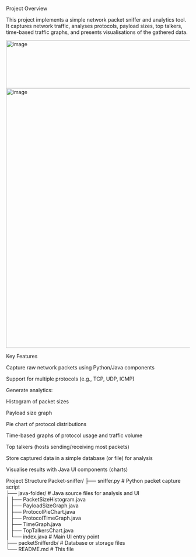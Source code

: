 
Project Overview

This project implements a simple network packet sniffer and analytics tool. It captures network traffic, analyses protocols, payload sizes, top talkers, time-based traffic graphs, and presents visualisations of the gathered data.


<img width="1267" height="131" alt="image" src="https://github.com/user-attachments/assets/c39c1121-5326-4db0-b585-9ad3933be9b6" />
<img width="1210" height="711" alt="image" src="https://github.com/user-attachments/assets/1a667da4-859d-45cf-bfdf-05e67368ea7f" />



Key Features

Capture raw network packets using Python/Java components

Support for multiple protocols (e.g., TCP, UDP, ICMP)

Generate analytics:

Histogram of packet sizes

Payload size graph

Pie chart of protocol distributions

Time-based graphs of protocol usage and traffic volume

Top talkers (hosts sending/receiving most packets)

Store captured data in a simple database (or file) for analysis

Visualise results with Java UI components (charts)


Project Structure
Packet-sniffer/
├── sniffer.py                # Python packet capture script  
├── java-folder/              # Java source files for analysis and UI  
│   ├── PacketSizeHistogram.java  
│   ├── PayloadSizeGraph.java  
│   ├── ProtocolPieChart.java  
│   ├── ProtocolTimeGraph.java  
│   ├── TimeGraph.java  
│   ├── TopTalkersChart.java  
│   └── index.java            # Main UI entry point  
├── packetSnifferdb/          # Database or storage files  
└── README.md                 # This file  
